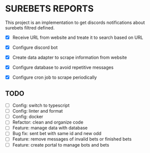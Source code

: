 # SUREBETS REPORTS
This project is an implementation to get discords notifications about surebets filtred defined.

- [x] Receive URL from website and treate it to search based on URL
- [x] Configure discord bot
- [x] Create data adapter to scrape information from website
- [x] Configure database to avoid repetitive messages
- [x] Configure cron job to scrape periodically




## TODO


- [ ] Config: switch to typescript
- [ ] Config: linter and format
- [ ] Config: docker 
- [ ] Refactor: clean and organize code 
- [ ] Feature: manage data with database 
- [ ] Bug fix: sent bet with same id and new odd
- [ ] Feature: remove messages of invalid bets or finished bets
- [ ] Feature: create portal to manage bots and bets 